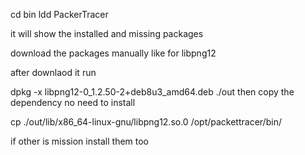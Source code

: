 cd bin
ldd PackerTracer


it will show the installed and missing packages


download the packages manually like for libpng12

after downlaod it
run

dpkg -x libpng12-0_1.2.50-2+deb8u3_amd64.deb  ./out
then copy the dependency no need to install

cp ./out/lib/x86_64-linux-gnu/libpng12.so.0 /opt/packettracer/bin/


if other is mission install them too
